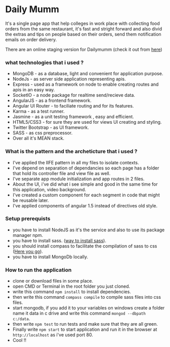 # Daily Mumm #

It's a single page app that help colleges in work place with collecting food orders from the same restaurant, it's fast and stright forward and also divid the extras and tips on people based on their orders, send them notification emails on order delivery.

There are an online staging version for Dailymumm (check it out from [here](https://goo.gl/JBw542))

### what technologies that i used ? ###

* MongoDB - as a database, light and convenient for application purpose.
* NodeJs - as server side application representing apis.
* Express - used as a framework on node to enable creating routes and apis in an easy way.
* SocketIO - a node package for realtime send/recieve data.
* AngularJS - as a frontend framework.
* Angular UI Router - to faciliate routing and for its features.
* Karma - as a test runner.
* Jasmine - as a unit testing framework , easy and efficient.
* HTML5/CSS3 - for sure they are used for views UI creating and styling.
* Twitter Bootstrap - as UI framework.
* SASS - as css preprocessor.
* Over all it's MEAN stack.

### What is the pattern and the archeticture that i used ? ###

* I've applied the IIFE pattern in all my files to isolate contexts.
* I've depend on separation of dependancies so each page has a folder that hold its controller file and view file as well.
* I've separate app module initialization and app routes in 2 files.
* About the UI, i've did what i see simple and good in the same time for this application, video background.
* I've created a custom component for each segment in code that might be reusable later.
* I've applied components of angular 1.5 instead of directives old style.

### Setup prerequists ###

* you have to install NodeJS as it's the service and also to use its package manager npm.
* you have to install sass. ([way to install sass](http://sass-lang.com/install)).
* you should install compass to facilitate the compilation of sass to css ([Here you go](http://compass-style.org/install/)).
* you have to install MongoDb locally.

### How to run the application ###

* clone or download files in some place.
* open CMD or Terminal in the root folder you just cloned.
* write this command `npm install` to install dependencies.
* then write this command `compass compile` to compile sass files into css files.
* start mongodb, if you add it to your variables on windows create a folder name it data in c drive and write this command `mongod --dbpath c:/data`.
* then write `npm test` to run tests and make sure that they are all green.
* Finally write `npm start` to start application and run it in the browser at `http://localhost` as i've used port 80.
* Cool !!